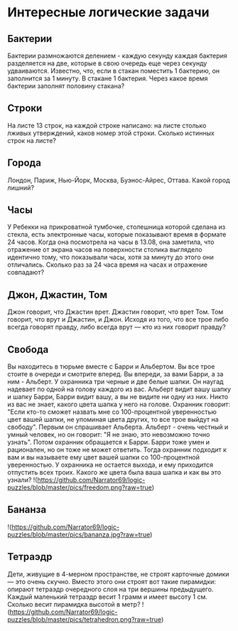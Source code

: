 # Интересные логические задачи

## Бактерии
Бактерии размножаются делением - каждую секунду каждая бактерия разделяется на две,
которые в свою очередь еще через секунду удваиваются. Известно, что, если в стакан поместить 1 бактерию, он заполнится за 1 минуту.
В стакане 1 бактерия. Через какое время бактерии заполнят половину стакана?

## Строки
На листе 13 строк, на каждой строке написано: на листе столько лживых утверждений,
каков номер этой строки. Сколько истинных строк на листе?

## Города
Лондон, Париж, Нью-Йорк, Москва, Буэнос-Айрес, Оттава. Какой город лишний?

## Часы
У Ребекки на прикроватной тумбочке, столешница которой сделана из стекла, есть электронные часы, которые показывают время в формате 24 часов.
Когда она посмотрела на часы в 13.08, она заметила, что отражение от экрана часов на поверхности столика выглядело идентично тому, что показывали часы, хотя за минуту до этого они отличались.
Сколько раз за 24 часа время на часах и отражение совпадают?

## Джон, Джастин, Том
Джон говорит, что Джастин врет. Джастин говорит, что врет Том. Том говорит, что врут и Джастин, и Джон.
Исходя из того, что все трое либо всегда говорят правду, либо всегда врут — кто из них говорит правду?

## Свобода
Вы находитесь в тюрьме вместе с Барри и Альбертом. Вы все трое стоите в очереди и смотрите вперед. Вы впереди, за вами Барри, а за ним - Альберт.
У охранника три черные и две белые шапки. Он наугад надевает по одной на голову каждого из вас.
Альберт видит вашу шапку и шапку Барри, Барри видит вашу, а вы не видите ни одну из них.
Никто из вас не знает, какого цвета шапка у него на голове.
Охранник говорит: "Если кто-то сможет назвать мне со 100-процентной уверенностью цвет вашей шапки, не упоминая цвета других, то все трое выйдут на свободу".
Первым он спрашивает Альберта. Альберт - очень честный и умный человек, но он говорит: "Я не знаю, это невозможно точно узнать".
Потом охранник обращается к Барри. Барри тоже умен и рационален, но он тоже не может ответить. Тогда охранник подходит к вам и вы называете ему цвет вашей шапки со 100-процентной уверенностью.
У охранника не остается выхода, и ему приходится отпустить всех троих.
Какого же цвета была ваша шапка и как вы это узнали?
!(https://github.com/Narrator69/logic-puzzles/blob/master/pics/freedom.png?raw=true)

## Бананза
!(https://github.com/Narrator69/logic-puzzles/blob/master/pics/bananza.jpg?raw=true)

## Тетраэдр
Дети, живущие в 4-мерном пространстве, не строят карточные домики — это очень скучно.
Вместо этого они строят вот такие пирамидки: опирают тетраэдр очередного слоя на три вершины предыдущего.
Каждый маленький тетраэдр весит 1 грамм и имеет высоту 1 см. Сколько весит пирамидка высотой в метр?
!(https://github.com/Narrator69/logic-puzzles/blob/master/pics/tetrahedron.png?raw=true)
